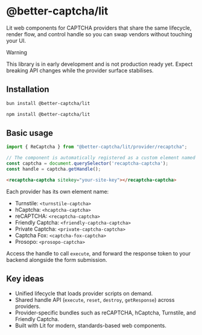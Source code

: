 # @better-captcha/lit

Lit web components for CAPTCHA providers that share the same lifecycle, render flow, and control handle so you can swap vendors without touching your UI.

> [!WARNING]
> This library is in early development and is not production ready yet. Expect breaking API changes while the provider surface stabilises.

## Installation

```sh
bun install @better-captcha/lit
```
```sh
npm install @better-captcha/lit
```

## Basic usage

```ts
import { ReCaptcha } from "@better-captcha/lit/provider/recaptcha";

// The component is automatically registered as a custom element named "recaptcha-captcha"
const captcha = document.querySelector('recaptcha-captcha');
const handle = captcha.getHandle();
```

```html
<recaptcha-captcha sitekey="your-site-key"></recaptcha-captcha>
```

Each provider has its own element name:
- Turnstile: `<turnstile-captcha>`
- hCaptcha: `<hcaptcha-captcha>`
- reCAPTCHA: `<recaptcha-captcha>`
- Friendly Captcha: `<friendly-captcha-captcha>`
- Private Captcha: `<private-captcha-captcha>`
- Captcha Fox: `<captcha-fox-captcha>`
- Prosopo: `<prosopo-captcha>`

Access the handle to call `execute`, and forward the response token to your backend alongside the form submission.

## Key ideas

- Unified lifecycle that loads provider scripts on demand.
- Shared handle API (`execute`, `reset`, `destroy`, `getResponse`) across providers.
- Provider-specific bundles such as reCAPTCHA, hCaptcha, Turnstile, and Friendly Captcha.
- Built with Lit for modern, standards-based web components.
